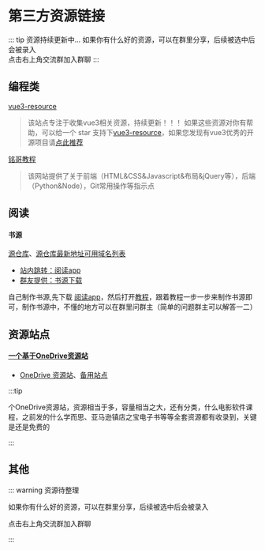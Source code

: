 # 第三方资源链接
::: tip 资源持续更新中...
如果你有什么好的资源，可以在群里分享，后续被选中后会被录入 <br>
点击右上角交流群加入群聊
:::

## 编程类

[vue3-resource](https://hu-snail.github.io/vue3-resource/)

> 该站点专注于收集vue3相关资源，持续更新！！！ 如果这些资源对你有帮助，可以给一个 star 支持下[vue3-resource](https://github.com/hu-snail/vue3-resource)，如果您发现有vue3优秀的开源项目请[点此推荐](https://github.com/hu-snail/vue3-resource/issues/new)

 [铭哥教程](https://learn.fuming.site/)

> 该网站提供了关于前端（HTML&CSS&Javascript&布局&jQuery等），后端（Python&Node），Git常用操作等指示点



## 阅读

#### 书源

[源仓库](http://www.yckceo.com/yuedu/shuyuan/index.html)、[源仓库最新地址可用域名列表](http://yckceo.vip/)

- [站内跳转：阅读app](/utils/software.md#开源阅读)
- [群友提供：书源下载](https://www.aliyundrive.com/s/Nu6C9Bxabiz)

自己制作书源,先下载 [阅读app](/utils/software.md#开源阅读)，然后打开[教程](https://www.bilibili.com/video/BV1V64y1872J?spm_id_from=333.337.search-card.all.click&vd_source=4db4edf8e68a4ceac9f0a41212e6f026)，跟着教程一步一步来制作书源即可，制作书源中，不懂的地方可以在群里问群主（简单的问题群主可以解答一二）


## 资源站点
#### [一个基于OneDrive资源站](https://www.ahhhhfs.com/)

- [OneDrive 资源站](https://apps.weixinqqq.com/)、[备用站点](https://app.530wx.com/plugins/wechat/h5/mall/1/?#/pages/web/web?url=https%253A%252F%252Fapps.weixinqqq.com)

:::tip

个OneDrive资源站，资源相当于多，容量相当之大，还有分类，什么电影软件课程，之前发的什么学而思、亚马逊镇店之宝电子书等等全套资源都有收录到，关键是还是免费的

:::


## 其他

::: warning 资源待整理

如果你有什么好的资源，可以在群里分享，后续被选中后会被录入 <br>

点击右上角交流群加入群聊

:::
